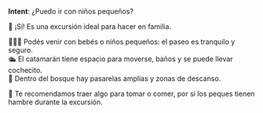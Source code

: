 **Intent**: ¿Puedo ir con niños pequeños?

👶 ¡Sí! Es una excursión ideal para hacer en familia.

👨‍👩‍👧 Podés venir con bebés o niños pequeños: el paseo es tranquilo y seguro.  
🛳️ El catamarán tiene espacio para moverse, baños y se puede llevar cochecito.  
🌳 Dentro del bosque hay pasarelas amplias y zonas de descanso.

🍪 Te recomendamos traer algo para tomar o comer, por si los peques tienen hambre durante la excursión.